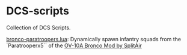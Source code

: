 # DCS-scripts
 Collection of DCS Scripts.

 [bronco-paratroopers.lua](bronco-paratroopers.lua): Dynamically spawn infantry squads from the `Paratrooperx5`` of the [OV-10A Bronco Mod by SplitAir](https://splitair.gumroad.com/l/fwzxn)
